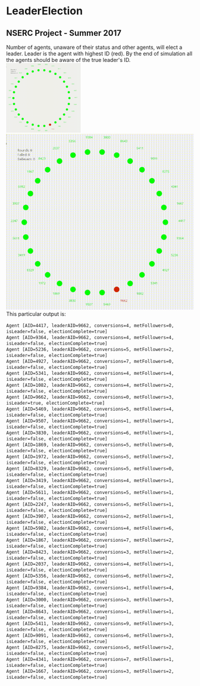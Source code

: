 # LeaderElection
## NSERC Project - Summer 2017<br>
Number of agents, unaware of their status and other agents, will elect a leader. Leader is the agent with highest ID (red). By the end of simulation all the agents should be aware of the true leader's ID. <br>
<img src="https://github.com/ParastooB/LeaderElection/blob/master/Simulation30AgentsSameNode.gif?raw=true" alt="Drawing" style="width: 200px;"/>
![alt text](https://github.com/ParastooB/LeaderElection/blob/master/Simulation30AgentsSameNode.gif?raw=true "Simulation") <br>
This particular output is:
```
Agent [AID=4417, leaderAID=9662, conversions=4, metFollowers=0, isLeader=false, electionComplete=true]
Agent [AID=9364, leaderAID=9662, conversions=4, metFollowers=4, isLeader=false, electionComplete=true]
Agent [AID=5236, leaderAID=9662, conversions=5, metFollowers=2, isLeader=false, electionComplete=true]
Agent [AID=4927, leaderAID=9662, conversions=7, metFollowers=0, isLeader=false, electionComplete=true]
Agent [AID=5341, leaderAID=9662, conversions=4, metFollowers=4, isLeader=false, electionComplete=true]
Agent [AID=1082, leaderAID=9662, conversions=4, metFollowers=2, isLeader=false, electionComplete=true]
Agent [AID=9662, leaderAID=9662, conversions=0, metFollowers=3, isLeader=true, electionComplete=true]
Agent [AID=5469, leaderAID=9662, conversions=5, metFollowers=4, isLeader=false, electionComplete=true]
Agent [AID=9507, leaderAID=9662, conversions=1, metFollowers=1, isLeader=false, electionComplete=true]
Agent [AID=3830, leaderAID=9662, conversions=6, metFollowers=1, isLeader=false, electionComplete=true]
Agent [AID=1869, leaderAID=9662, conversions=5, metFollowers=0, isLeader=false, electionComplete=true]
Agent [AID=1972, leaderAID=9662, conversions=5, metFollowers=2, isLeader=false, electionComplete=true]
Agent [AID=8329, leaderAID=9662, conversions=5, metFollowers=0, isLeader=false, electionComplete=true]
Agent [AID=3419, leaderAID=9662, conversions=4, metFollowers=1, isLeader=false, electionComplete=true]
Agent [AID=5611, leaderAID=9662, conversions=5, metFollowers=1, isLeader=false, electionComplete=true]
Agent [AID=2247, leaderAID=9662, conversions=5, metFollowers=1, isLeader=false, electionComplete=true]
Agent [AID=3907, leaderAID=9662, conversions=2, metFollowers=1, isLeader=false, electionComplete=true]
Agent [AID=5982, leaderAID=9662, conversions=4, metFollowers=6, isLeader=false, electionComplete=true]
Agent [AID=1867, leaderAID=9662, conversions=7, metFollowers=2, isLeader=false, electionComplete=true]
Agent [AID=8423, leaderAID=9662, conversions=3, metFollowers=2, isLeader=false, electionComplete=true]
Agent [AID=2037, leaderAID=9662, conversions=4, metFollowers=1, isLeader=false, electionComplete=true]
Agent [AID=5356, leaderAID=9662, conversions=6, metFollowers=2, isLeader=false, electionComplete=true]
Agent [AID=9384, leaderAID=9662, conversions=1, metFollowers=4, isLeader=false, electionComplete=true]
Agent [AID=3000, leaderAID=9662, conversions=3, metFollowers=3, isLeader=false, electionComplete=true]
Agent [AID=8643, leaderAID=9662, conversions=1, metFollowers=1, isLeader=false, electionComplete=true]
Agent [AID=5411, leaderAID=9662, conversions=9, metFollowers=3, isLeader=false, electionComplete=true]
Agent [AID=9091, leaderAID=9662, conversions=6, metFollowers=3, isLeader=false, electionComplete=true]
Agent [AID=8275, leaderAID=9662, conversions=5, metFollowers=2, isLeader=false, electionComplete=true]
Agent [AID=4341, leaderAID=9662, conversions=7, metFollowers=1, isLeader=false, electionComplete=true]
Agent [AID=1667, leaderAID=9662, conversions=3, metFollowers=2, isLeader=false, electionComplete=true]
```
